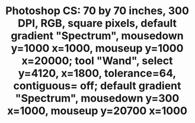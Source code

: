 ---
ee_id: '4339'
site: '1'
type: '2'
long_id: 2016-007 Photoshop-cs
url: 2016-007-photoshop-cs
title: 'Photoshop CS: 70 by 70 inches, 300 DPI, RGB, square pixels, default gradient
  "Spectrum", mousedown y=1000 x=1000, mouseup y=1000 x=20000; tool "Wand", select
  y=4120, x=1800, tolerance=64, contiguous= off; default gradient "Spectrum", mousedown
  y=300 x=1000, mouseup y=20700 x=1000'
year: '2016'
medium: Chromogenic print
commission:
add_credit:
dims: 70 x 70 in
pitch:
ps:
live_url:
related:
youtube:
imgs: photoshop-cs-2016-007-full-database-Team.jpg
subheading:
year2: '2016'
download:
add_credits:
related_code:
layout: things-i-made
---